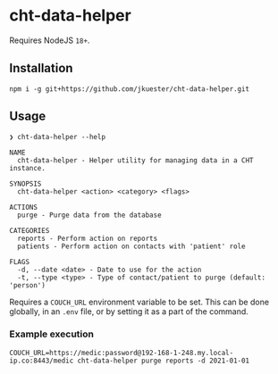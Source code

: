 # cht-data-helper

Requires NodeJS `18+`.

## Installation

```shell
npm i -g git+https://github.com/jkuester/cht-data-helper.git
```

## Usage

```shell
❯ cht-data-helper --help

NAME
  cht-data-helper - Helper utility for managing data in a CHT instance.

SYNOPSIS
  cht-data-helper <action> <category> <flags>

ACTIONS
  purge - Purge data from the database

CATEGORIES
  reports - Perform action on reports
  patients - Perform action on contacts with 'patient' role
  
FLAGS
  -d, --date <date> - Date to use for the action
  -t, --type <type> - Type of contact/patient to purge (default: 'person')
```

Requires a `COUCH_URL` environment variable to be set. This can be done globally, in an `.env` file, or by setting it as a part of the command.

### Example execution

```shell
COUCH_URL=https://medic:password@192-168-1-248.my.local-ip.co:8443/medic cht-data-helper purge reports -d 2021-01-01
```

